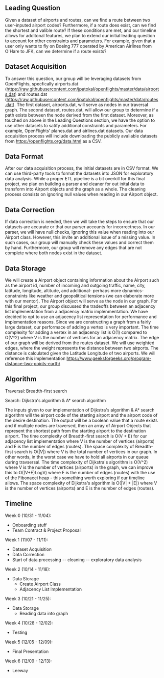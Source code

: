 ## Leading Question 
Given a dataset of airports and routes, can we find a route between two user-inputed airport codes? Furthermore, if a route does exist, can we find the shortest and valible route? If these conditions are met, and our timeline allows for additonal features, we plan to extend our initial leading question to account for other constraints and parameters. For example, given that a user only wants to fly on Boeing 777 operated by American Airlines from O'Hare to JFK, can we determine if a route exists?

## Dataset Acquisition
To answer this question, our group will be leveraging datasets from OpenFlights, specfically airports.dat (https://raw.githubusercontent.com/jpatokal/openflights/master/data/airports.dat) and routes.dat (https://raw.githubusercontent.com/jpatokal/openflights/master/data/routes.dat). The first dataset, airports.dat, will serve as nodes in our traversal graph. The second dataset, routes.dat, will allow our group to determine if a path exists between the node derived from the first dataset. Moreover, as touched on above in the Leading Questions section, we have the option to use other datasets to satify additional constraints and parameters. For example, OpenFlights' planes.dat and airlines.dat datasets. Our data acquisition process will include downloading the publicly avaliable datasets from https://openflights.org/data.html as a CSV. 

## Data Format
After our data acquisition process, the initial datasets are in CSV format. We can use third-party tools to format the datasets into JSON for exploratory data analysis. While a proper ETL pipeline is a bit overkill for this final project, we plan on building a parser and cleaner for out inital data to transform into Airport objects and the graph as a whole. The cleaning process consists on ignoring null values when reading in our Airport object. 

## Data Correction
If data correction is needed, then we will take the steps to ensure that our datasets are accurate or that our parser accounts for incorrectness. In our parser, we will have null checks, ignoring this value when reading into our Airport class. However, this invite an additional issue of a missing value. In such cases, our group will manually check these values and correct them by hand. Furthermore, our group will remove any edges that are not complete where both nodes exist in the dataset. 

## Data Storage
We will create a Airport object containing information about the Airport such as the airport id, number of incoming and outgoing traffic, name, city, latitude, longitude, altitude, and additional- perhaps more dynamics- constraints like weather and geopolitical tensions (we can elaborate more with our mentor). The Airport object will serve as the node in our graph. For this final project, our group discussed the tradeoffs between an adjacency list implementation from a adjacency matrix implenmentation. We have decided to opt to use an adjacency list representation for performance and implementation reasons. Since we are constructing a graph from a fairly large dataset, our performace of adding a vertex is very important. The time complexity for adding a vertex in an adjacency list is O(1) compared to O(V^2) where V is the number of vertices for an adjacency matrix. The edge of our graph will be derived from the routes dataset. We will use weighted edges, where the weight represents the distance between two airports. The distance is calculated given the Latitude Longitude of two airports. We will reference this implementation https://www.geeksforgeeks.org/program-distance-two-points-earth/

## Algorithm 

Traversal: Breadth-first search

Search: Dijkstra's algorithm & A* search algorithm

The inputs given to our implementation of Dijkstra's algorithm & A* search algorithm will the airport code of the starting airport and the airport code of the desire destination. The output will be a boolean value that a route exists and if multiple nodes are traversed, then an array of Airport Objects that represent the shortest path from the starting airport to the destination airport. The time complexity of Breadth-first search is O(V + E) for our adjacency list implementation where V is the number of vertices (airports) and E is the number of edges (routes). The space complexity of Breadth-first search is O(|V|) where V is the total number of vertices in our graph. In other words, in the worst case we have to hold all airports in our queue during travsersal. The time complexity of Dijkstra's algorithm is O(V^2) where V is the number of vertices (airports) in the graph, we can improve this to O((V+E)LogV) where E is the number of edges (routes) with the use of the Fibonacci heap - this something worth exploring if our timeline allows. The space complexity of Dijkstra's algorithm is O(|V| + |E|) where V is the number of vertices (airports) and E is the number of edges (routes).

## Timeline
Week 0 (10/31 - 11/04): 
- Onboarding stuff
- Team Contract & Project Proposal

Week 1 (11/07 - 11/11):
- Dataset Acquisition
- Data Correction
- Start of data processing 
-- cleaning
-- exploratory data analysis

Week 2 (10/14 - 11/18):
- Data Storage
  - Create Airport Class
  - Adjacency List Implementation

Week 3 (10/21 - 11/25):
- Data Storage
  - Reading data into graph

Week 4 (10/28 - 12/02):
- Testing

Week 5 (12/05 - 12/09):
- Final Presentation

Week 6 (12/09 - 12/13):
- Leeway
